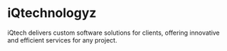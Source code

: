 # iQtechnologyz
iQtech delivers custom software solutions for clients, offering innovative and efficient services for any project.

